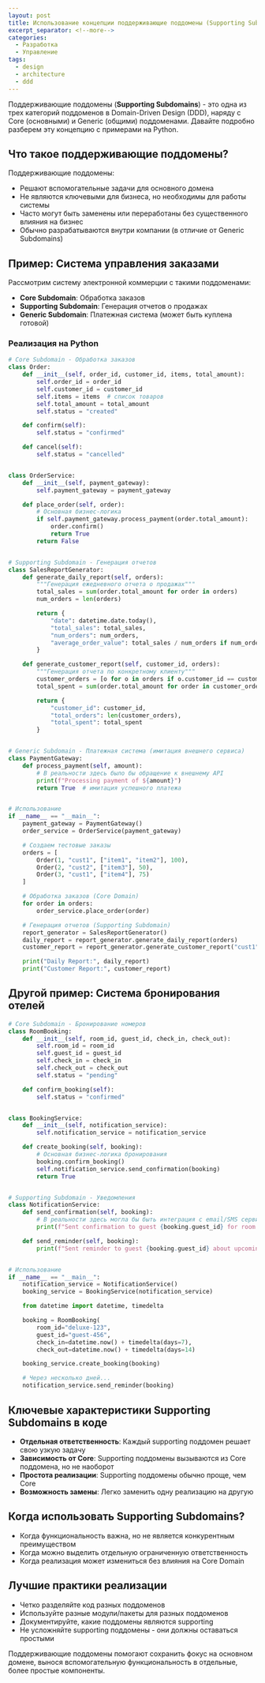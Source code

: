 ```yaml
---
layout: post
title: Использование концепции поддерживающие поддомены (Supporting Subdomains) в (DDD)
excerpt_separator: <!--more-->
categories:
  - Разработка
  - Управление
tags:
  - design
  - architecture
  - ddd
---
```


Поддерживающие поддомены (**Supporting Subdomains**) - это одна из трех категорий поддоменов в Domain-Driven Design (DDD), наряду с Core (основными) и Generic (общими) поддоменами. Давайте подробно разберем эту концепцию с примерами на Python.

## Что такое поддерживающие поддомены?

Поддерживающие поддомены:

- Решают вспомогательные задачи для основного домена
- Не являются ключевыми для бизнеса, но необходимы для работы системы
- Часто могут быть заменены или переработаны без существенного влияния на бизнес
- Обычно разрабатываются внутри компании (в отличие от Generic Subdomains)

## Пример: Система управления заказами

Рассмотрим систему электронной коммерции с такими поддоменами:

- **Core Subdomain**: Обработка заказов
- **Supporting Subdomain**: Генерация отчетов о продажах
- **Generic Subdomain**: Платежная система (может быть куплена готовой)

### Реализация на Python

```python
# Core Subdomain - Обработка заказов
class Order:
    def __init__(self, order_id, customer_id, items, total_amount):
        self.order_id = order_id
        self.customer_id = customer_id
        self.items = items  # список товаров
        self.total_amount = total_amount
        self.status = "created"

    def confirm(self):
        self.status = "confirmed"

    def cancel(self):
        self.status = "cancelled"


class OrderService:
    def __init__(self, payment_gateway):
        self.payment_gateway = payment_gateway

    def place_order(self, order):
        # Основная бизнес-логика
        if self.payment_gateway.process_payment(order.total_amount):
            order.confirm()
            return True
        return False


# Supporting Subdomain - Генерация отчетов
class SalesReportGenerator:
    def generate_daily_report(self, orders):
        """Генерация ежедневного отчета о продажах"""
        total_sales = sum(order.total_amount for order in orders)
        num_orders = len(orders)

        return {
            "date": datetime.date.today(),
            "total_sales": total_sales,
            "num_orders": num_orders,
            "average_order_value": total_sales / num_orders if num_orders else 0
        }

    def generate_customer_report(self, customer_id, orders):
        """Генерация отчета по конкретному клиенту"""
        customer_orders = [o for o in orders if o.customer_id == customer_id]
        total_spent = sum(order.total_amount for order in customer_orders)

        return {
            "customer_id": customer_id,
            "total_orders": len(customer_orders),
            "total_spent": total_spent
        }


# Generic Subdomain - Платежная система (имитация внешнего сервиса)
class PaymentGateway:
    def process_payment(self, amount):
        # В реальности здесь было бы обращение к внешнему API
        print(f"Processing payment of ${amount}")
        return True  # имитация успешного платежа


# Использование
if __name__ == "__main__":
    payment_gateway = PaymentGateway()
    order_service = OrderService(payment_gateway)

    # Создаем тестовые заказы
    orders = [
        Order(1, "cust1", ["item1", "item2"], 100),
        Order(2, "cust2", ["item3"], 50),
        Order(3, "cust1", ["item4"], 75)
    ]

    # Обработка заказов (Core Domain)
    for order in orders:
        order_service.place_order(order)

    # Генерация отчетов (Supporting Subdomain)
    report_generator = SalesReportGenerator()
    daily_report = report_generator.generate_daily_report(orders)
    customer_report = report_generator.generate_customer_report("cust1", orders)

    print("Daily Report:", daily_report)
    print("Customer Report:", customer_report)
```

## Другой пример: Система бронирования отелей

```python
# Core Subdomain - Бронирование номеров
class RoomBooking:
    def __init__(self, room_id, guest_id, check_in, check_out):
        self.room_id = room_id
        self.guest_id = guest_id
        self.check_in = check_in
        self.check_out = check_out
        self.status = "pending"

    def confirm_booking(self):
        self.status = "confirmed"


class BookingService:
    def __init__(self, notification_service):
        self.notification_service = notification_service

    def create_booking(self, booking):
        # Основная бизнес-логика бронирования
        booking.confirm_booking()
        self.notification_service.send_confirmation(booking)
        return True


# Supporting Subdomain - Уведомления
class NotificationService:
    def send_confirmation(self, booking):
        # В реальности здесь могла бы быть интеграция с email/SMS сервисом
        print(f"Sent confirmation to guest {booking.guest_id} for room {booking.room_id}")

    def send_reminder(self, booking):
        print(f"Sent reminder to guest {booking.guest_id} about upcoming stay")


# Использование
if __name__ == "__main__":
    notification_service = NotificationService()
    booking_service = BookingService(notification_service)

    from datetime import datetime, timedelta

    booking = RoomBooking(
        room_id="deluxe-123",
        guest_id="guest-456",
        check_in=datetime.now() + timedelta(days=7),
        check_out=datetime.now() + timedelta(days=14)

    booking_service.create_booking(booking)

    # Через несколько дней...
    notification_service.send_reminder(booking)
```

## Ключевые характеристики Supporting Subdomains в коде

- **Отдельная ответственность**: Каждый supporting поддомен решает свою узкую задачу
- **Зависимость от Core**: Supporting поддомены вызываются из Core поддомена, но не наоборот
- **Простота реализации**: Supporting поддомены обычно проще, чем Core
- **Возможность замены**: Легко заменить одну реализацию на другую

## Когда использовать Supporting Subdomains?

- Когда функциональность важна, но не является конкурентным преимуществом
- Когда можно выделить отдельную ограниченную ответственность
- Когда реализация может измениться без влияния на Core Domain

## Лучшие практики реализации

- Четко разделяйте код разных поддоменов
- Используйте разные модули/пакеты для разных поддоменов
- Документируйте, какие поддомены являются supporting
- Не усложняйте supporting поддомены - они должны оставаться простыми

Поддерживающие поддомены помогают сохранить фокус на основном домене, вынося вспомогательную функциональность в отдельные, более простые компоненты.
